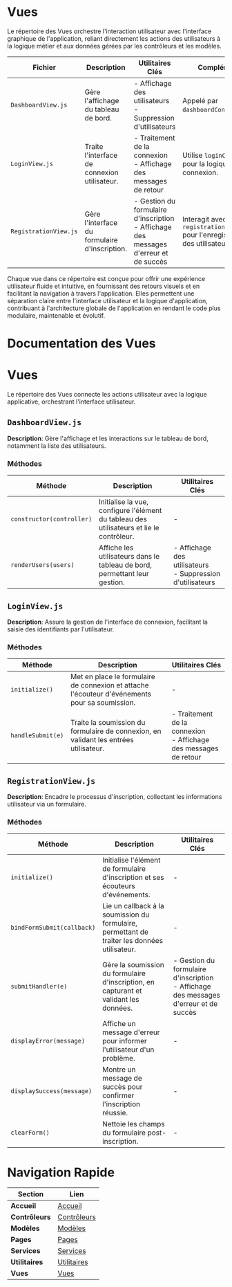 # Vues

Le répertoire des Vues orchestre l'interaction utilisateur avec l'interface graphique de l'application, reliant directement les actions des utilisateurs à la logique métier et aux données gérées par les contrôleurs et les modèles.

| Fichier               | Description                                  | Utilitaires Clés                                                                                    | Compléments                              |
|-----------------------|----------------------------------------------|-----------------------------------------------------------------------------------------------------|------------------------------------------|
| `DashboardView.js`    | Gère l'affichage du tableau de bord.         | - Affichage des utilisateurs<br>- Suppression d'utilisateurs                                        | Appelé par `dashboardController`.       |
| `LoginView.js`        | Traite l'interface de connexion utilisateur. | - Traitement de la connexion<br>- Affichage des messages de retour                                  | Utilise `loginController` pour la logique de connexion. |
| `RegistrationView.js` | Gère l'interface du formulaire d'inscription.| - Gestion du formulaire d'inscription<br>- Affichage des messages d'erreur et de succès              | Interagit avec `registrationController` pour l'enregistrement des utilisateurs. |

Chaque vue dans ce répertoire est conçue pour offrir une expérience utilisateur fluide et intuitive, en fournissant des retours visuels et en facilitant la navigation à travers l'application. Elles permettent une séparation claire entre l'interface utilisateur et la logique d'application, contribuant à l'architecture globale de l'application en rendant le code plus modulaire, maintenable et évolutif.

# Documentation des Vues

# Vues

Le répertoire des Vues connecte les actions utilisateur avec la logique applicative, orchestrant l'interface utilisateur.

## `DashboardView.js`

**Description**: Gère l'affichage et les interactions sur le tableau de bord, notamment la liste des utilisateurs.

### Méthodes
| Méthode            | Description                                                                                   | Utilitaires Clés                                                                    |
|--------------------|-----------------------------------------------------------------------------------------------|-------------------------------------------------------------------------------------|
| `constructor(controller)` | Initialise la vue, configure l'élément du tableau des utilisateurs et lie le contrôleur.      | -                                                                                    |
| `renderUsers(users)`      | Affiche les utilisateurs dans le tableau de bord, permettant leur gestion.                    | - Affichage des utilisateurs<br>- Suppression d'utilisateurs                        |

## `LoginView.js`

**Description**: Assure la gestion de l'interface de connexion, facilitant la saisie des identifiants par l'utilisateur.

### Méthodes
| Méthode              | Description                                                                                 | Utilitaires Clés                                                     |
|----------------------|---------------------------------------------------------------------------------------------|----------------------------------------------------------------------|
| `initialize()`       | Met en place le formulaire de connexion et attache l'écouteur d'événements pour sa soumission. | -                                                                     |
| `handleSubmit(e)`    | Traite la soumission du formulaire de connexion, en validant les entrées utilisateur.       | - Traitement de la connexion<br>- Affichage des messages de retour   |

## `RegistrationView.js`

**Description**: Encadre le processus d'inscription, collectant les informations utilisateur via un formulaire.

### Méthodes
| Méthode                  | Description                                                                                   | Utilitaires Clés                                                               |
|--------------------------|-----------------------------------------------------------------------------------------------|--------------------------------------------------------------------------------|
| `initialize()`           | Initialise l'élément de formulaire d'inscription et ses écouteurs d'événements.               | -                                                                              |
| `bindFormSubmit(callback)` | Lie un callback à la soumission du formulaire, permettant de traiter les données utilisateur. | -                                                                              |
| `submitHandler(e)`       | Gère la soumission du formulaire d'inscription, en capturant et validant les données.         | - Gestion du formulaire d'inscription<br>- Affichage des messages d'erreur et de succès |
| `displayError(message)`  | Affiche un message d'erreur pour informer l'utilisateur d'un problème.                        | -                                                                              |
| `displaySuccess(message)`| Montre un message de succès pour confirmer l'inscription réussie.                             | -                                                                              |
| `clearForm()`            | Nettoie les champs du formulaire post-inscription.                                            | -                                                                              |


# Navigation Rapide

| Section          | Lien                                                   |
|------------------|--------------------------------------------------------|
| **Accueil**      | [Accueil](../js.md)                                      |
| **Contrôleurs**  | [Contrôleurs](../controllers/controllers.md)           |
| **Modèles**      | [Modèles](../models/models.md)                         |
| **Pages**        | [Pages](../pages/pages.md)                             |
| **Services**     | [Services](../services/services.md)                    |
| **Utilitaires**  | [Utilitaires](../utils/utils.md)                       |
| **Vues**         | [Vues](../views/views.md)                              |

